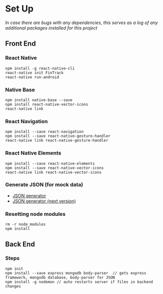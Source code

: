 # Set Up
*In case there are bugs with any dependencies, this serves as a log of any additional packages installed for this project*

## Front End

### React Native
```
npm install -g react-native-cli
react-native init FinTrack
react-native run-android 
```

### Native Base
```
npm install native-base --save
npm install react-native-vector-icons
react-native link
```

### React Navigation
```
npm install --save react-navigation
npm install --save react-native-gesture-handler
react-native link react-native-gesture-handler
```

### React Native Elements
```
npm install --save react-native-elements
npm install --save react-native-vector-icons
react-native link react-native-vector-icons
```

### Generate JSON (for mock data)
- [JSON generator](https://www.json-generator.com/)
- [JSON generator (next version)](https://next.json-generator.com/)

### Resetting node modules
```
rm -r node_modules
npm install
```

## Back End

### Steps
```
npm init
npm install --save express mongodb body-parser  // gets express framework, mongodb database, body-parser for JSON
npm install -g nodemon // auto restarts server if files in backend changes
```